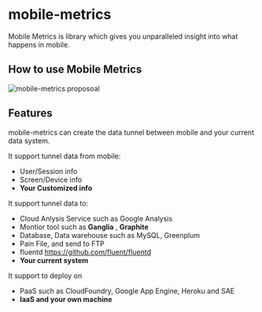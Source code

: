 mobile-metrics
=============
Mobile Metrics  is library which gives you unparalleled insight into what happens in mobile. 


How to use Mobile Metrics
-------------
![mobile-metrics proposoal](https://raw.github.com/yankay/mobile-metrics/master/doc/proposoal.png)

Features
-------------
mobile-metrics can create the data tunnel between mobile and your current data system. 

It support tunnel data from mobile:
* User/Session info
* Screen/Device info
* **Your Customized info**

It support tunnel data to:
* Cloud Anlysis Service such as Google Analysis
* Montior tool such as **Ganglia** , **Graphite**
* Database, Data warehouse such as MySQL, Greenplum
* Pain File, and send to FTP
* fluentd https://github.com/fluent/fluentd
* **Your current system**

It support to deploy on
* PaaS such as CloudFoundry, Google App Engine, Heroku and SAE
* **IaaS and your own machine**
